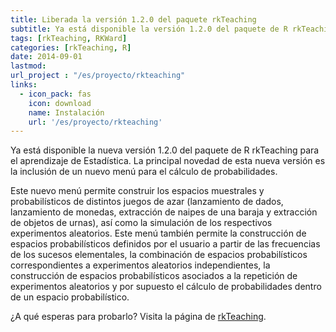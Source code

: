 ```yaml
---
title: Liberada la versión 1.2.0 del paquete rkTeaching
subtitle: Ya está disponible la versión 1.2.0 del paquete de R rkTeaching con un nuevo menú para el cálculo de probabilidades
tags: [rkTeaching, RKWard]
categories: [rkTeaching, R]
date: 2014-09-01
lastmod:
url_project : "/es/proyecto/rkteaching"
links:
  - icon_pack: fas
    icon: download
    name: Instalación
    url: '/es/proyecto/rkteaching'
---
```


Ya está disponible la nueva versión 1.2.0 del paquete de R rkTeaching para el aprendizaje de Estadística.
La principal novedad de esta nueva versión es la inclusión de un nuevo menú para el cálculo de probabilidades.

<!--more-->

Este nuevo menú permite construir los espacios muestrales y probabilísticos de distintos juegos de azar (lanzamiento de dados, lanzamiento de monedas, extracción de naipes de una baraja y extracción de objetos de urnas), así como la simulación de los respectivos experimentos aleatorios. 
Este menú también permite la construcción de espacios probabilísticos definidos por el usuario a partir de las frecuencias de los sucesos elementales, la combinación de espacios probabilísticos correspondientes a experimentos aleatorios independientes, la construcción de espacios probabilísticos asociados a la repetición de experimentos aleatorios y por supuesto el cálculo de probabilidades dentro de un espacio probabilístico.

¿A qué esperas para probarlo? Visita la página de [rkTeaching](/es/proyecto/rkteaching).

